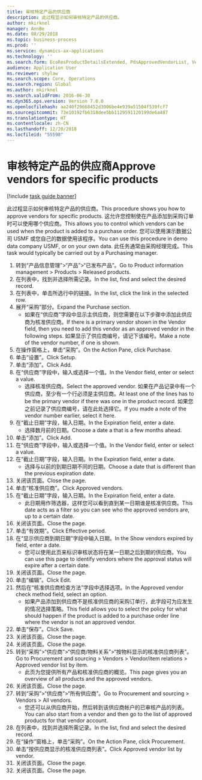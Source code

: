 ```yaml
---
title: 审核特定产品的供应商
description: 此过程显示如何审核特定产品的供应商。
author: mkirknel
manager: AnnBe
ms.date: 08/29/2018
ms.topic: business-process
ms.prod: ''
ms.service: dynamics-ax-applications
ms.technology: ''
ms.search.form: EcoResProductDetailsExtended, PdsApprovedVendorList, VendTable
audience: Application User
ms.reviewer: shylaw
ms.search.scope: Core, Operations
ms.search.region: Global
ms.author: mkirknel
ms.search.validFrom: 2016-06-30
ms.dyn365.ops.version: Version 7.0.0
ms.openlocfilehash: aa240f29668452d3006be4e939a51504f539fcf7
ms.sourcegitcommit: 73e10192fb6318dee5bb1129591120199de6a487
ms.translationtype: HT
ms.contentlocale: zh-CN
ms.lasthandoff: 12/20/2018
ms.locfileid: "55598"
---
```

# <a name="approve-vendors-for-specific-products"></a><span data-ttu-id="7ce0e-103">审核特定产品的供应商</span><span class="sxs-lookup"><span data-stu-id="7ce0e-103">Approve vendors for specific products</span></span>

[!include [task guide banner](../../includes/task-guide-banner.md)]

<span data-ttu-id="7ce0e-104">此过程显示如何审核特定产品的供应商。</span><span class="sxs-lookup"><span data-stu-id="7ce0e-104">This procedure shows you how to approve vendors for specific products.</span></span> <span data-ttu-id="7ce0e-105">这允许您控制使在产品添加到采购订单时可以使用哪个供应商。</span><span class="sxs-lookup"><span data-stu-id="7ce0e-105">This allows you to control which vendors can be used when the product is added to a purchase order.</span></span> <span data-ttu-id="7ce0e-106">您可以使用演示数据公司 USMF 或您自己的数据使用该程序。</span><span class="sxs-lookup"><span data-stu-id="7ce0e-106">You can use this procedure in demo data company USMF, or on your own data.</span></span> <span data-ttu-id="7ce0e-107">此任务通常由采购经理完成。</span><span class="sxs-lookup"><span data-stu-id="7ce0e-107">This task would typically be carried out by a Purchasing manager.</span></span>

1. <span data-ttu-id="7ce0e-108">转到“产品信息管理”>“产品”>“已发布产品”。</span><span class="sxs-lookup"><span data-stu-id="7ce0e-108">Go to Product information management > Products > Released products.</span></span>
2. <span data-ttu-id="7ce0e-109">在列表中，找到并选择所需记录。</span><span class="sxs-lookup"><span data-stu-id="7ce0e-109">In the list, find and select the desired record.</span></span>
3. <span data-ttu-id="7ce0e-110">在列表中，单击所选行中的链接。</span><span class="sxs-lookup"><span data-stu-id="7ce0e-110">In the list, click the link in the selected row.</span></span>
4. <span data-ttu-id="7ce0e-111">展开“采购”部分。</span><span class="sxs-lookup"><span data-stu-id="7ce0e-111">Expand the Purchase section.</span></span>
    * <span data-ttu-id="7ce0e-112">如果在“供应商”字段中显示主供应商，则您需要在以下步骤中添加此供应商为核准供应商。</span><span class="sxs-lookup"><span data-stu-id="7ce0e-112">If there is a primary vendor shown in the Vendor field, then you need to add this vendor as an approved vendor in the following steps.</span></span> <span data-ttu-id="7ce0e-113">如果显示了供应商编号，请记下该编号。</span><span class="sxs-lookup"><span data-stu-id="7ce0e-113">Make a note of the vendor number, if one is shown.</span></span>  
5. <span data-ttu-id="7ce0e-114">在操作窗格上，单击“采购”。</span><span class="sxs-lookup"><span data-stu-id="7ce0e-114">On the Action Pane, click Purchase.</span></span>
6. <span data-ttu-id="7ce0e-115">单击“设置”。</span><span class="sxs-lookup"><span data-stu-id="7ce0e-115">Click Setup.</span></span>
7. <span data-ttu-id="7ce0e-116">单击“添加”。</span><span class="sxs-lookup"><span data-stu-id="7ce0e-116">Click Add.</span></span>
8. <span data-ttu-id="7ce0e-117">在“供应商”字段中，输入或选择一个值。</span><span class="sxs-lookup"><span data-stu-id="7ce0e-117">In the Vendor field, enter or select a value.</span></span>
    * <span data-ttu-id="7ce0e-118">选择核准供应商。</span><span class="sxs-lookup"><span data-stu-id="7ce0e-118">Select the approved vendor.</span></span> <span data-ttu-id="7ce0e-119">如果在产品记录中有一个供应商，至少有一个行必须是主供应商。</span><span class="sxs-lookup"><span data-stu-id="7ce0e-119">At least one of the lines has to be the primary vendor if there was one in the product record.</span></span> <span data-ttu-id="7ce0e-120">如果您之前记录了供应商编号，请在此处选择它。</span><span class="sxs-lookup"><span data-stu-id="7ce0e-120">If you made a note of the vendor number earlier, select it here.</span></span>  
9. <span data-ttu-id="7ce0e-121">在“截止日期”字段，输入日期。</span><span class="sxs-lookup"><span data-stu-id="7ce0e-121">In the Expiration field, enter a date.</span></span>
    * <span data-ttu-id="7ce0e-122">选择数月前的日期。</span><span class="sxs-lookup"><span data-stu-id="7ce0e-122">Choose a date a that is a few months ahead.</span></span>  
10. <span data-ttu-id="7ce0e-123">单击“添加”。</span><span class="sxs-lookup"><span data-stu-id="7ce0e-123">Click Add.</span></span>
11. <span data-ttu-id="7ce0e-124">在“供应商”字段中，输入或选择一个值。</span><span class="sxs-lookup"><span data-stu-id="7ce0e-124">In the Vendor field, enter or select a value.</span></span>
12. <span data-ttu-id="7ce0e-125">在“截止日期”字段，输入日期。</span><span class="sxs-lookup"><span data-stu-id="7ce0e-125">In the Expiration field, enter a date.</span></span>
    * <span data-ttu-id="7ce0e-126">选择与以前的到期日期不同的日期。</span><span class="sxs-lookup"><span data-stu-id="7ce0e-126">Choose a date that is different than the previous expiration date.</span></span>  
13. <span data-ttu-id="7ce0e-127">关闭该页面。</span><span class="sxs-lookup"><span data-stu-id="7ce0e-127">Close the page.</span></span>
14. <span data-ttu-id="7ce0e-128">单击“核准供应商”。</span><span class="sxs-lookup"><span data-stu-id="7ce0e-128">Click Approved vendors.</span></span>
15. <span data-ttu-id="7ce0e-129">在“截止日期”字段，输入日期。</span><span class="sxs-lookup"><span data-stu-id="7ce0e-129">In the Expiration field, enter a date.</span></span>
    * <span data-ttu-id="7ce0e-130">此日期用作筛选器，这样您可以看到直到某一日期谁是核准供应商。</span><span class="sxs-lookup"><span data-stu-id="7ce0e-130">This date acts as a filter so you can see who the approved vendors are, up to a certain date.</span></span>  
16. <span data-ttu-id="7ce0e-131">关闭该页面。</span><span class="sxs-lookup"><span data-stu-id="7ce0e-131">Close the page.</span></span>
17. <span data-ttu-id="7ce0e-132">单击“有效期”。</span><span class="sxs-lookup"><span data-stu-id="7ce0e-132">Click Effective period.</span></span>
18. <span data-ttu-id="7ce0e-133">在“显示供应商到期日期”字段中输入日期。</span><span class="sxs-lookup"><span data-stu-id="7ce0e-133">In the Show vendors expired by field, enter a date.</span></span>
    * <span data-ttu-id="7ce0e-134">您可以使用此页来标识审核状态将在某一日期之后到期的供应商。</span><span class="sxs-lookup"><span data-stu-id="7ce0e-134">You can use this page to identify vendors where the approval status will expire after a certain date.</span></span>  
19. <span data-ttu-id="7ce0e-135">关闭该页面。</span><span class="sxs-lookup"><span data-stu-id="7ce0e-135">Close the page.</span></span>
20. <span data-ttu-id="7ce0e-136">单击“编辑”。</span><span class="sxs-lookup"><span data-stu-id="7ce0e-136">Click Edit.</span></span>
21. <span data-ttu-id="7ce0e-137">然后在“核准供应商检查方法”字段中选择选项。</span><span class="sxs-lookup"><span data-stu-id="7ce0e-137">In the Approved vendor check method field, select an option.</span></span>
    * <span data-ttu-id="7ce0e-138">如果产品添加到供应商不是核准供应商的采购订单行，此字段可为应发生的情况选择策略。</span><span class="sxs-lookup"><span data-stu-id="7ce0e-138">This field allows you to select the policy for what should happen if the product is added to a purchase order line where the vendor is not an approved vendor.</span></span>  
22. <span data-ttu-id="7ce0e-139">单击“保存”。</span><span class="sxs-lookup"><span data-stu-id="7ce0e-139">Click Save.</span></span>
23. <span data-ttu-id="7ce0e-140">关闭该页面。</span><span class="sxs-lookup"><span data-stu-id="7ce0e-140">Close the page.</span></span>
24. <span data-ttu-id="7ce0e-141">关闭该页面。</span><span class="sxs-lookup"><span data-stu-id="7ce0e-141">Close the page.</span></span>
25. <span data-ttu-id="7ce0e-142">转到“采购”>“供应商”>“供应商/物料关系”>“按物料显示的核准供应商列表”。</span><span class="sxs-lookup"><span data-stu-id="7ce0e-142">Go to Procurement and sourcing > Vendors > Vendor/item relations > Approved vendor list by item.</span></span>
    * <span data-ttu-id="7ce0e-143">此页为您提供所有产品和核准供应商的概览。</span><span class="sxs-lookup"><span data-stu-id="7ce0e-143">This page gives you an overview of all products and the approved vendors.</span></span>  
26. <span data-ttu-id="7ce0e-144">关闭该页面。</span><span class="sxs-lookup"><span data-stu-id="7ce0e-144">Close the page.</span></span>
27. <span data-ttu-id="7ce0e-145">转到“采购”>“供应商”>“所有供应商”。</span><span class="sxs-lookup"><span data-stu-id="7ce0e-145">Go to Procurement and sourcing > Vendors > All vendors.</span></span>
    * <span data-ttu-id="7ce0e-146">您还可以从供应商开始，然后转到该供应商帐户的已审核产品的列表。</span><span class="sxs-lookup"><span data-stu-id="7ce0e-146">You can also start from a vendor and then go to the list of approved products for that vendor account.</span></span>  
28. <span data-ttu-id="7ce0e-147">在列表中，找到并选择所需记录。</span><span class="sxs-lookup"><span data-stu-id="7ce0e-147">In the list, find and select the desired record.</span></span>
29. <span data-ttu-id="7ce0e-148">在“操作”窗格上，单击“采购”。</span><span class="sxs-lookup"><span data-stu-id="7ce0e-148">On the Action Pane, click Procurement.</span></span>
30. <span data-ttu-id="7ce0e-149">单击“按供应商显示的核准供应商列表”。</span><span class="sxs-lookup"><span data-stu-id="7ce0e-149">Click Approved vendor list by vendor.</span></span>
31. <span data-ttu-id="7ce0e-150">关闭该页面。</span><span class="sxs-lookup"><span data-stu-id="7ce0e-150">Close the page.</span></span>
32. <span data-ttu-id="7ce0e-151">关闭该页面。</span><span class="sxs-lookup"><span data-stu-id="7ce0e-151">Close the page.</span></span>

